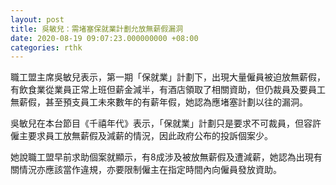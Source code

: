 ```yaml
---
layout: post
title: 吳敏兒：需堵塞保就業計劃允放無薪假漏洞
date: 2020-08-19 09:07:23.000000000 +08:00
categories: rthk
---
```


職工盟主席吳敏兒表示，第一期「保就業」計劃下，出現大量僱員被迫放無薪假，有飲食業從業員正常上班但薪金減半，有酒店領取了相關資助，但仍裁員及要員工無薪假，甚至預支員工未來數年的有薪年假，她認為應堵塞計劃以往的漏洞。

吳敏兒在本台節目《千禧年代》表示，「保就業」計劃只是要求不可裁員，但容許僱主要求員工放無薪假及減薪的情況，因此政府公布的投訴個案少。

她說職工盟早前求助個案就顯示，有8成涉及被放無薪假及遭減薪，她認為出現有關情況亦應該當作違規，亦要限制僱主在指定時間內向僱員發放資助。

